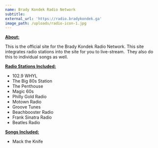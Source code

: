 ```yaml
---
name: Brady Kondek Radio Network
subtitle:
external_url: 'https://radio.bradykondek.ga'
image_path: /uploads/radio-icon-1.jpg
---
```


<u><strong>About:</strong></u>

This is the official site for the Brady Kondek Radio Network. This site integrates radio stations into the site for you to live-stream.&nbsp; They also do this to individual songs as well.

<u><strong>Radio Stations Included:</strong></u>

* 102\.9 WHYL
* The Big 80s Station
* The Penthouse
* Magic 60s
* Philly Gold Radio
* Motown Radio
* Groove Tunes
* Beachbooster Radio
* Frank Sinatra Radio
* Beatles Radio

<u><strong>Songs Included:</strong></u>

* Mack the Knife